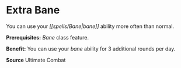 ﻿---
cssclass: [feats]

---
# Extra Bane

You can use your _[[spells/Bane|bane]]_ ability more often than normal.

**Prerequisites:** _Bane_ class feature.

**Benefit:** You can use your _bane_ ability for 3 additional rounds per day.

**Source** Ultimate Combat